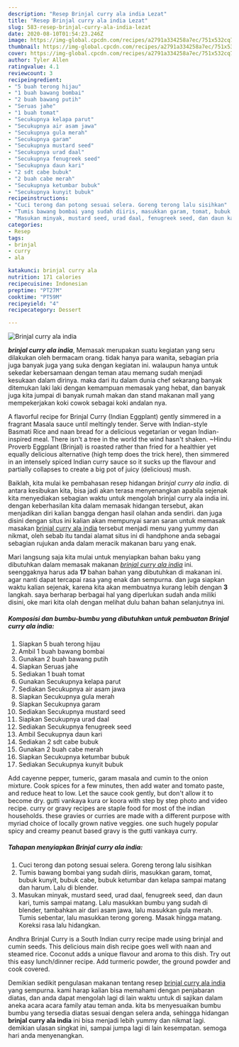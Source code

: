 ```yaml
---
description: "Resep Brinjal curry ala india Lezat"
title: "Resep Brinjal curry ala india Lezat"
slug: 583-resep-brinjal-curry-ala-india-lezat
date: 2020-08-10T01:54:23.246Z
image: https://img-global.cpcdn.com/recipes/a2791a334258a7ec/751x532cq70/brinjal-curry-ala-india-foto-resep-utama.jpg
thumbnail: https://img-global.cpcdn.com/recipes/a2791a334258a7ec/751x532cq70/brinjal-curry-ala-india-foto-resep-utama.jpg
cover: https://img-global.cpcdn.com/recipes/a2791a334258a7ec/751x532cq70/brinjal-curry-ala-india-foto-resep-utama.jpg
author: Tyler Allen
ratingvalue: 4.1
reviewcount: 3
recipeingredient:
- "5 buah terong hijau"
- "1 buah bawang bombai"
- "2 buah bawang putih"
- "Seruas jahe"
- "1 buah tomat"
- "Secukupnya kelapa parut"
- "Secukupnya air asam jawa"
- "Secukupnya gula merah"
- "Secukupnya garam"
- "Secukupnya mustard seed"
- "Secukupnya urad daal"
- "Secukupnya fenugreek seed"
- "Secukupnya daun kari"
- "2 sdt cabe bubuk"
- "2 buah cabe merah"
- "Secukupnya ketumbar bubuk"
- "Secukupnya kunyit bubuk"
recipeinstructions:
- "Cuci terong dan potong sesuai selera. Goreng terong lalu sisihkan"
- "Tumis bawang bombai yang sudah diiris, masukkan garam, tomat, bubuk kunyit, bubuk cabe, bubuk ketumbar dan kelapa sampai matang dan harum. Lalu di blender."
- "Masukan minyak, mustard seed, urad daal, fenugreek seed, dan daun kari, tumis sampai matang. Lalu masukkan bumbu yang sudah di blender, tambahkan air dari asam jawa, lalu masukkan gula merah. Tumis sebentar, lalu masukkan terong goreng. Masak hingga matang. Koreksi rasa lalu hidangkan."
categories:
- Resep
tags:
- brinjal
- curry
- ala

katakunci: brinjal curry ala 
nutrition: 171 calories
recipecuisine: Indonesian
preptime: "PT27M"
cooktime: "PT59M"
recipeyield: "4"
recipecategory: Dessert

---
```



![Brinjal curry ala india](https://img-global.cpcdn.com/recipes/a2791a334258a7ec/751x532cq70/brinjal-curry-ala-india-foto-resep-utama.jpg)

<b><i>brinjal curry ala india</i></b>, Memasak merupakan suatu kegiatan yang seru dilakukan oleh bermacam orang. tidak hanya para wanita, sebagian pria juga banyak juga yang suka dengan kegiatan ini. walaupun hanya untuk sekedar kebersamaan dengan teman atau memang sudah menjadi kesukaan dalam dirinya. maka dari itu dalam dunia chef sekarang banyak ditemukan laki laki dengan kemampuan memasak yang hebat, dan banyak juga kita jumpai di banyak rumah makan dan stand makanan mall yang mempekerjakan koki cowok sebagai koki andalan nya.

A flavorful recipe for Brinjal Curry (Indian Eggplant) gently simmered in a fragrant Masala sauce until meltingly tender. Serve with Indian-style Basmati Rice and naan bread for a delicious vegetarian or vegan Indian-inspired meal. There isn&#39;t a tree in the world the wind hasn&#39;t shaken. ~Hindu Proverb Eggplant (Brinjal) is roasted rather than fried for a healthier yet equally delicious alternative (high temp does the trick here), then simmered in an intensely spiced Indian curry sauce so it sucks up the flavour and partially collapses to create a big pot of juicy (delicious) mush.

Baiklah, kita mulai ke pembahasan resep hidangan <i>brinjal curry ala india</i>. di antara kesibukan kita, bisa jadi akan terasa menyenangkan apabila sejenak kita menyediakan sebagian waktu untuk mengolah brinjal curry ala india ini. dengan keberhasilan kita dalam memasak hidangan tersebut, akan menjadikan diri kalian bangga dengan hasil olahan anda sendiri. dan juga disini dengan situs ini kalian akan mempunyai saran saran untuk memasak masakan <u>brinjal curry ala india</u> tersebut menjadi menu yang yummy dan nikmat, oleh sebab itu tandai alamat situs ini di handphone anda sebagai sebagian rujukan anda dalam meracik makanan baru yang enak.


Mari langsung saja kita mulai untuk menyiapkan bahan baku yang dibutuhkan dalam memasak makanan <u><i>brinjal curry ala india</i></u> ini. seenggaknya harus ada <b>17</b> bahan bahan yang dibutuhkan di makanan ini. agar nanti dapat tercapai rasa yang enak dan sempurna. dan juga siapkan waktu kalian sejenak, karena kita akan membuatnya kurang lebih dengan <b>3</b> langkah. saya berharap berbagai hal yang diperlukan sudah anda miliki disini, oke mari kita olah dengan melihat dulu bahan bahan selanjutnya ini.

<!--inarticleads1-->

##### Komposisi dan bumbu-bumbu yang dibutuhkan untuk pembuatan Brinjal curry ala india:

1. Siapkan 5 buah terong hijau
1. Ambil 1 buah bawang bombai
1. Gunakan 2 buah bawang putih
1. Siapkan Seruas jahe
1. Sediakan 1 buah tomat
1. Gunakan Secukupnya kelapa parut
1. Sediakan Secukupnya air asam jawa
1. Siapkan Secukupnya gula merah
1. Siapkan Secukupnya garam
1. Sediakan Secukupnya mustard seed
1. Siapkan Secukupnya urad daal
1. Sediakan Secukupnya fenugreek seed
1. Ambil Secukupnya daun kari
1. Sediakan 2 sdt cabe bubuk
1. Gunakan 2 buah cabe merah
1. Siapkan Secukupnya ketumbar bubuk
1. Sediakan Secukupnya kunyit bubuk


Add cayenne pepper, tumeric, garam masala and cumin to the onion mixture. Cook spices for a few minutes, then add water and tomato paste, and reduce heat to low. Let the sauce cook gently, but don&#39;t allow it to become dry. gutti vankaya kura or koora with step by step photo and video recipe. curry or gravy recipes are staple food for most of the indian households. these gravies or curries are made with a different purpose with myriad choice of locally grown native veggies. one such hugely popular spicy and creamy peanut based gravy is the gutti vankaya curry. 

<!--inarticleads2-->

##### Tahapan menyiapkan Brinjal curry ala india:

1. Cuci terong dan potong sesuai selera. Goreng terong lalu sisihkan
1. Tumis bawang bombai yang sudah diiris, masukkan garam, tomat, bubuk kunyit, bubuk cabe, bubuk ketumbar dan kelapa sampai matang dan harum. Lalu di blender.
1. Masukan minyak, mustard seed, urad daal, fenugreek seed, dan daun kari, tumis sampai matang. Lalu masukkan bumbu yang sudah di blender, tambahkan air dari asam jawa, lalu masukkan gula merah. Tumis sebentar, lalu masukkan terong goreng. Masak hingga matang. Koreksi rasa lalu hidangkan.


Andhra Brinjal Curry is a South Indian curry recipe made using brinjal and cumin seeds. This delicious main dish recipe goes well with naan and steamed rice. Coconut adds a unique flavour and aroma to this dish. Try out this easy lunch/dinner recipe. Add turmeric powder, the ground powder and cook covered. 

Demikian sedikit pengulasan makanan tentang resep <u>brinjal curry ala india</u> yang sempurna. kami harap kalian bisa memahami dengan penjabaran diatas, dan anda dapat mengolah lagi di lain waktu untuk di sajikan dalam aneka acara acara family atau teman anda. kita bs menyesuaikan bumbu bumbu yang tersedia diatas sesuai dengan selera anda, sehingga hidangan <b>brinjal curry ala india</b> ini bisa menjadi lebih yummy dan nikmat lagi. demikian ulasan singkat ini, sampai jumpa lagi di lain kesempatan. semoga hari anda menyenangkan.
